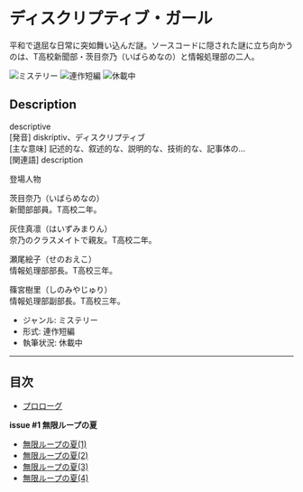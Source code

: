 ディスクリプティブ・ガール
==========================

平和で退屈な日常に突如舞い込んだ謎。ソースコードに隠された謎に立ち向かうのは、T高校新聞部・茨目奈乃（いばらめなの）と情報処理部の二人。

![ミステリー](https://img.shields.io/badge/%E3%82%B8%E3%83%A3%E3%83%B3%E3%83%AB-%E3%83%9F%E3%82%B9%E3%83%86%E3%83%AA%E3%83%BC-brightgreen.svg)
![連作短編](https://img.shields.io/badge/%E5%BD%A2%E5%BC%8F-%E9%80%A3%E4%BD%9C%E7%9F%AD%E7%B7%A8-orange.svg)
![休載中](https://img.shields.io/badge/%E5%9F%B7%E7%AD%86%E7%8A%B6%E6%B3%81-%E4%BC%91%E8%BC%89%E4%B8%AD-red.svg)

## Description

descriptive  
[発音] diskríptiv、ディスクリプティブ  
[主な意味] 記述的な、叙述的な、説明的な、技術的な、記事体の...  
[関連語] description

登場人物

茨目奈乃（いばらめなの）  
新聞部部員。T高校二年。

灰住真凛（はいずみまりん）  
奈乃のクラスメイトで親友。T高校二年。

瀬尾絵子（せのおえこ）  
情報処理部部長。T高校三年。

篠宮樹里（しのみやじゅり）  
情報処理部副部長。T高校三年。

* ジャンル: ミステリー
* 形式: 連作短編
* 執筆状況: 休載中

----

## 目次

* [プロローグ](/episodes/001.md)

**issue #1 無限ループの夏**

* [無限ループの夏(1)](/episodes/002.md)
* [無限ループの夏(2)](/episodes/003.md)
* [無限ループの夏(3)](/episodes/004.md)
* [無限ループの夏(4)](/episodes/005.md)
